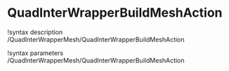 # QuadInterWrapperBuildMeshAction

!syntax description /QuadInterWrapperMesh/QuadInterWrapperBuildMeshAction

!syntax parameters /QuadInterWrapperMesh/QuadInterWrapperBuildMeshAction
